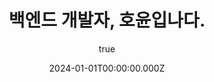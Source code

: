 ---
title: "백엔드 개발자, 호윤입나다."
excerpt: "스톤즈랩에서 백엔드 개발을 맡고 있는 황호윤입니다."
coverImage: "/assets/blog/interview_1/cover.jpg"
date: "2024-01-01T00:00:00.000Z"
author:
  name: HoYoon Hwang
  picture: "/assets/blog/authors/hoyoon.jpeg"
ogImage:
  url: "/assets/blog/interview_1/cover.jpg"
category: "interview"
---